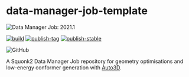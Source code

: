 # data-manager-job-template

![Data Manager Job: 2021.1](https://img.shields.io/badge/data%20manager%20job-2021.1-000000?labelColor=dc332e)


[![build](https://github.com/InformaticsMatters/squonk2-auto3d/actions/workflows/build.yaml/badge.svg)](https://github.com/InformaticsMatters/squonk2-auto3d/actions/workflows/build.yaml)
[![publish-tag](https://github.com/InformaticsMatters/squonk2-auto3d/actions/workflows/publish-tag.yaml/badge.svg)](https://github.com/InformaticsMatters/squonk2-auto3d/actions/workflows/publish-tag.yaml)
[![publish-stable](https://github.com/InformaticsMatters/squonk2-auto3d/actions/workflows/publish-stable.yaml/badge.svg)](https://github.com/InformaticsMatters/squonk2-auto3d/actions/workflows/publish-stable.yaml)

![GitHub](https://img.shields.io/github/license/informaticsmatters/squonk2-jaqpot)


A Squonk2 Data Manager Job repository for geometry optimisations and low-energy conformer generation with [Auto3D](https://pypi.org/project/Auto3D/).



[buildx]: https://docs.docker.com/buildx/working-with-buildx
[buildx gist]: https://gist.github.com/alanbchristie/14da3444f3fed6f0adcf877a82b56804.js
[im-jote]: https://pypi.org/project/im-jote
